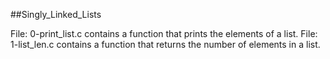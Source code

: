 ##Singly_Linked_Lists

File: 0-print_list.c contains a function that prints the elements of a list.
File: 1-list_len.c contains a function that returns the number of elements in a list.

